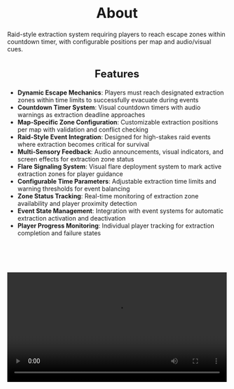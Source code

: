 <h1 style="text-align:center; font-size:2rem; font-weight:bold;">About</h1>

Raid-style extraction system requiring players to reach escape zones within countdown timer, with configurable positions per map and audio/visual cues.

<h2 style="text-align:center; font-size:1.5rem; font-weight:bold;">Features</h2>

- **Dynamic Escape Mechanics**: Players must reach designated extraction zones within time limits to successfully evacuate during events
- **Countdown Timer System**: Visual countdown timers with audio warnings as extraction deadline approaches
- **Map-Specific Zone Configuration**: Customizable extraction positions per map with validation and conflict checking
- **Raid-Style Event Integration**: Designed for high-stakes raid events where extraction becomes critical for survival
- **Multi-Sensory Feedback**: Audio announcements, visual indicators, and screen effects for extraction zone status
- **Flare Signaling System**: Visual flare deployment system to mark active extraction zones for player guidance
- **Configurable Time Parameters**: Adjustable extraction time limits and warning thresholds for event balancing
- **Zone Status Tracking**: Real-time monitoring of extraction zone availability and player proximity detection
- **Event State Management**: Integration with event systems for automatic extraction activation and deactivation
- **Player Progress Monitoring**: Individual player tracking for extraction completion and failure states

<br><br>

<p align="center">
  <video width="1200" style="max-width:100%; margin-bottom: 40px; margin-top: 20px;" controls>
    <source src="https://bleonheart.github.io/assets/Extraction.mp4" type="video/mp4">
    Your browser does not support the video tag.
  </video>
</p>

<br><br>
